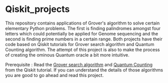 # Qiskit_projects


This repository contains applications of Grover's algorithm to solve certain elementary Python problems. The first is finding palindromes amongst four letters which could potentially be applied for Genome sequencing and the second is finding prime numbers in a certain range. Both projects have their code based on Qiskit tutorials for Grover search algorithm and Quantum Counting algorithm. The attempt of this project is also to make the process of creating the ominous Quantum oracle a bit more intuitive.

Prerequisite :
Read the [Grover search algorithm](https://qiskit.org/textbook/ch-algorithms/grover.html) and [Quantum Counting](https://qiskit.org/textbook/ch-algorithms/quantum-counting.html) from the Qiskit tutorial. If you can understand the details of those algorithms you are good to go ahead and read this project.
